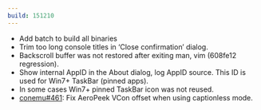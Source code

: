 ```yaml
---
build: 151210
---
```


* Add batch to build all binaries
* Trim too long console titles in ‘Close confirmation’ dialog.
* Backscroll buffer was not restored after exiting man, vim (608fe12 regression).
* Show internal AppID in the About dialog, log AppID source.
  This ID is used for Win7+ TaskBar (pinned apps).
* In some cases Win7+ pinned TaskBar icon was not reused.
* [conemu#461](https://github.com/Maximus5/ConEmu/issues/461): Fix AeroPeek VCon offset when using captionless mode.
